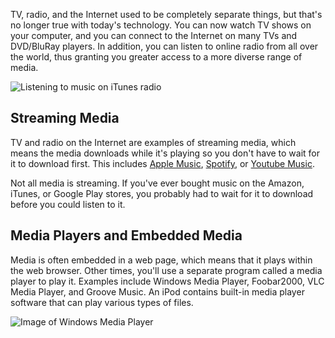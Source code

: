 TV, radio, and the Internet used to be completely separate things, but
that's no longer true with today's technology. You can now watch TV
shows on your computer, and you can connect to the Internet on many TVs
and DVD/BluRay players. In addition, you can listen to online radio from
all over the world, thus granting you greater access to a more diverse
range of media.

![Listening to music on iTunes radio](https://lh6.googleusercontent.com/6NglQlGhT2EzDeAb5QM1Sce6-t44NfQ--pos7v-7OWfdi4EXtdfMXOyXhF6skplEbKzO5xCNf9Xsq5R7YxToKG9Xxsage9qBywZm4bU7TC97yzNWtZ2qixl37WjqtiuxLm3cs8o)

## Streaming Media

TV and radio on the Internet are examples of streaming media, which
means the media downloads while it's playing so you don't have to wait
for it to download first. This includes [Apple
Music](https://www.apple.com/apple-music/),
[Spotify](https://www.spotify.com/us/), or [Youtube
Music](https://music.youtube.com).

Not all media is streaming. If you've ever bought music on the Amazon,
iTunes, or Google Play stores, you probably had to wait for it to
download before you could listen to it.

## Media Players and Embedded Media

Media is often embedded in a web page, which means that it plays within
the web browser. Other times, you'll use a separate program called a
media player to play it. Examples include Windows Media Player,
Foobar2000, VLC Media Player, and Groove Music. An iPod contains
built-in media player software that can play various types of files.

![Image of Windows Media
Player](https://lh6.googleusercontent.com/gHuO9GidwkTnRiIXCIqZhc99Tooy65zTox6uyuBQAaNxAd1QO9UVf_lOM3Uj_kedXONOuc5LXzWZUVfC0JecgkhbTJWqiyu4k7Px1Ix1jL4d79Wl0Xc6sYHVJdUYwTxgEokzWQ8)
